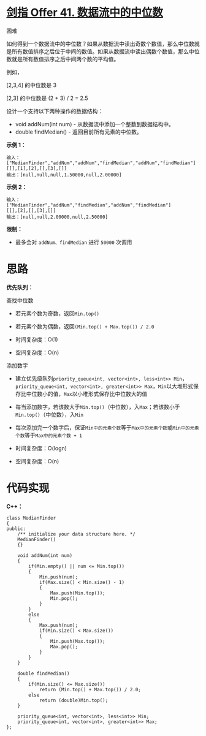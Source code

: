 # [剑指 Offer 41. 数据流中的中位数](https://leetcode.cn/problems/shu-ju-liu-zhong-de-zhong-wei-shu-lcof/)

困难



如何得到一个数据流中的中位数？如果从数据流中读出奇数个数值，那么中位数就是所有数值排序之后位于中间的数值。如果从数据流中读出偶数个数值，那么中位数就是所有数值排序之后中间两个数的平均值。

例如，

[2,3,4] 的中位数是 3

[2,3] 的中位数是 (2 + 3) / 2 = 2.5

设计一个支持以下两种操作的数据结构：

- void addNum(int num) - 从数据流中添加一个整数到数据结构中。
- double findMedian() - 返回目前所有元素的中位数。

**示例 1：**

```
输入：
["MedianFinder","addNum","addNum","findMedian","addNum","findMedian"]
[[],[1],[2],[],[3],[]]
输出：[null,null,null,1.50000,null,2.00000]
```

**示例 2：**

```
输入：
["MedianFinder","addNum","findMedian","addNum","findMedian"]
[[],[2],[],[3],[]]
输出：[null,null,2.00000,null,2.50000]
```

 

**限制：**

- 最多会对 `addNum、findMedian` 进行 `50000` 次调用





# 思路

**优先队列：**

查找中位数

- 若元素个数为奇数，返回`Min.top()`
- 若元素个数为偶数，返回`(Min.top() + Max.top()) / 2.0`

- 时间复杂度：O(1)
- 空间复杂度：O(n)

添加数字

- 建立优先级队列`priority_queue<int, vector<int>, less<int>> Min`，`priority_queue<int, vector<int>, greater<int>> Max`，`Min`以大堆形式保存比中位数小的值，`Max`以小堆形式保存比中位数大的值
- 每当添加数字，若该数大于`Min.top()`（中位数），入`Max`；若该数小于`Min.top()`（中位数），入`Min`
- 每次添加完一个数字后，保证`Min中的元素个数`等于`Max中的元素个数`或`Min中的元素个数`等于`Max中的元素个数 + 1`

- 时间复杂度：O(logn)
- 空间复杂度：O(n)



# 代码实现

**C++：**

```
class MedianFinder
{
public:
    /** initialize your data structure here. */
    MedianFinder()
    {}
    
    void addNum(int num)
    {
        if(Min.empty() || num <= Min.top())
        {
            Min.push(num);
            if(Max.size() < Min.size() - 1)
            {
                Max.push(Min.top());
                Min.pop();
            }
        }
        else 
        {
            Max.push(num);
            if(Min.size() < Max.size())
            {
                Min.push(Max.top());
                Max.pop();
            }
        }
    }
    
    double findMedian()
    {
        if(Min.size() <= Max.size())
            return (Min.top() + Max.top()) / 2.0;
        else
            return (double)Min.top();
    }

    priority_queue<int, vector<int>, less<int>> Min;
    priority_queue<int, vector<int>, greater<int>> Max;
};
```

